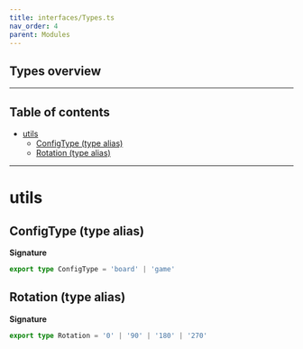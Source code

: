 ```yaml
---
title: interfaces/Types.ts
nav_order: 4
parent: Modules
---
```


## Types overview

---

<h2 class="text-delta">Table of contents</h2>

- [utils](#utils)
  - [ConfigType (type alias)](#configtype-type-alias)
  - [Rotation (type alias)](#rotation-type-alias)

---

# utils

## ConfigType (type alias)

**Signature**

```ts
export type ConfigType = 'board' | 'game'
```

## Rotation (type alias)

**Signature**

```ts
export type Rotation = '0' | '90' | '180' | '270'
```
